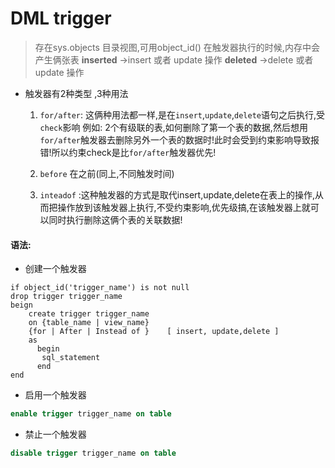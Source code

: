 # DML trigger
>存在sys.objects 目录视图,可用object_id()
>在触发器执行的时候,内存中会产生俩张表
>**inserted** ->insert 或者 update 操作
>**deleted** ->delete 或者 update 操作

* 触发器有2种类型 ,3种用法
	1. `for/after`: 这俩种用法都一样,是在`insert`,`update`,`delete`语句之后执行,受`check`影响
	例如: 2个有级联的表,如何删除了第一个表的数据,然后想用`for/after`触发器去删除另外一个表的数据时!此时会受到约束影响导致报错!所以约束check是比`for/after`触发器优先!
  
	2. `before` 在之前(同上,不同触发时间)


	3. `inteadof` :这种触发器的方式是取代insert,update,delete在表上的操作,从而把操作放到该触发器上执行,不受约束影响,优先级搞,在该触发器上就可以同时执行删除这俩个表的关联数据!

#### 语法:
* 创建一个触发器
```
if object_id('trigger_name') is not null
drop trigger trigger_name
beign
    create trigger trigger_name         
    on {table_name | view_name}           
    {for | After | Instead of }    [ insert, update,delete ]          
    as           
      begin
       sql_statement 
      end
end
```

* 启用一个触发器
```SQL
enable trigger trigger_name on table
```
* 禁止一个触发器
```SQL
disable trigger trigger_name on table
```